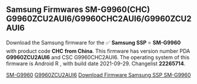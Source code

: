 <h2>Samsung Firmwares SM-G9960(CHC) G9960ZCU2AUI6/G9960CHC2AUI6/G9960ZCU2AUI6</h2>
Download the Samsung firmware for the ✅ <strong>Samsung SSP </strong> ⭐ <strong>SM-G9960</strong> with product code <strong>CHC</strong> <strong> from China</strong>. This firmware has version number PDA <strong>G9960ZCU2AUI6</strong> and CSC G9960CHC2AUI6. The operating system of this firmware is Android R , with build date 2021-09-29. Changelist <strong>22265714</strong>.


[SM-G9960](https://samfirm.shop/samsung/model/SM-G9960)
[G9960ZCU2AUI6](https://samfirm.shop/samsung/pda/G9960ZCU2AUI6)
[Download Firmware Samsung SSP SM-G9960](https://samfirm.shop/samsung/firmware/460843)
